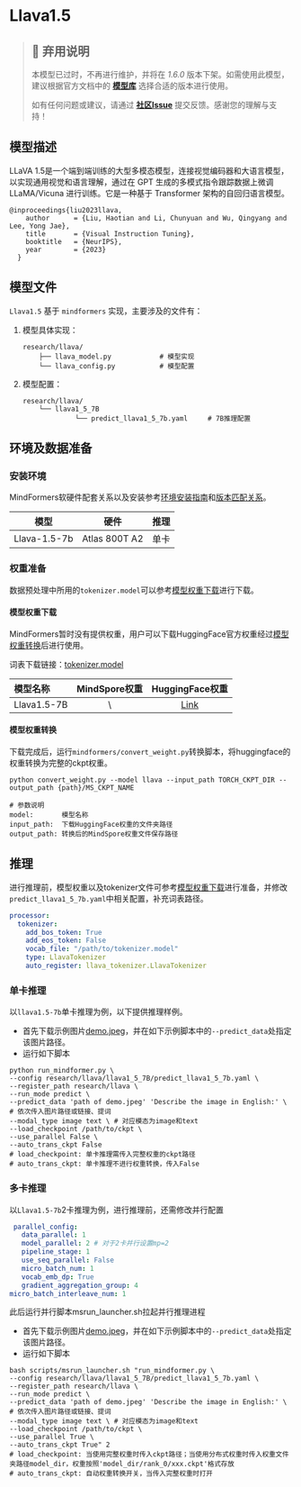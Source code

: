 # Llava1.5

> ## 🚨 弃用说明
>
> 本模型已过时，不再进行维护，并将在 *1.6.0* 版本下架。如需使用此模型，建议根据官方文档中的 **[模型库](https://www.mindspore.cn/mindformers/docs/zh-CN/r1.5.0/start/models.html)** 选择合适的版本进行使用。
>
> 如有任何问题或建议，请通过 **[社区Issue](https://gitee.com/mindspore/mindformers/issues/new)** 提交反馈。感谢您的理解与支持！

## 模型描述

LLaVA 1.5是一个端到端训练的大型多模态模型，连接视觉编码器和大语言模型，以实现通用视觉和语言理解，通过在 GPT 生成的多模式指令跟踪数据上微调 LLaMA/Vicuna 进行训练。它是一种基于 Transformer 架构的自回归语言模型。

```text
@inproceedings{liu2023llava,
    author      = {Liu, Haotian and Li, Chunyuan and Wu, Qingyang and Lee, Yong Jae},
    title       = {Visual Instruction Tuning},
    booktitle   = {NeurIPS},
    year        = {2023}
  }
```

## 模型文件

`Llava1.5` 基于 `mindformers` 实现，主要涉及的文件有：

1. 模型具体实现：

   ```text
   research/llava/
       ├── llava_model.py            # 模型实现
       └── llava_config.py           # 模型配置
   ```

2. 模型配置：

   ```text
   research/llava/
       └── llava1_5_7B
                └── predict_llava1_5_7b.yaml     # 7B推理配置
   ```

## 环境及数据准备

### 安装环境

MindFormers软硬件配套关系以及安装参考[环境安装指南](../../README_CN.md#源码编译安装)和[版本匹配关系](../../README_CN.md#版本匹配关系)。

|     模型     |     硬件      | 推理 |
| :----------: | :-----------: | :--: |
| Llava-1.5-7b | Atlas 800T A2 | 单卡 |

### 权重准备

数据预处理中所用的`tokenizer.model`可以参考[模型权重下载](#模型权重下载)进行下载。

#### 模型权重下载

MindFormers暂时没有提供权重，用户可以下载HuggingFace官方权重经过[模型权重转换](#模型权重转换)后进行使用。

词表下载链接：[tokenizer.model](https://huggingface.co/llava-hf/llava-1.5-7b-hf/blob/main/tokenizer.model)

| 模型名称    | MindSpore权重 |                       HuggingFace权重                        |
| :---------- | :-----------: | :----------------------------------------------------------: |
| Llava1.5-7B |       \       | [Link](https://huggingface.co/llava-hf/llava-1.5-7b-hf/tree/main) |

#### 模型权重转换

下载完成后，运行`mindformers/convert_weight.py`转换脚本，将huggingface的权重转换为完整的ckpt权重。

```shell
python convert_weight.py --model llava --input_path TORCH_CKPT_DIR --output_path {path}/MS_CKPT_NAME

# 参数说明
model:       模型名称
input_path:  下载HuggingFace权重的文件夹路径
output_path: 转换后的MindSpore权重文件保存路径
```

## 推理

进行推理前，模型权重以及tokenizer文件可参考[模型权重下载](#模型权重下载)进行准备，并修改`predict_llava1_5_7b.yaml`中相关配置，补充词表路径。

   ```yaml
   processor:
     tokenizer:
       add_bos_token: True
       add_eos_token: False
       vocab_file: "/path/to/tokenizer.model"
       type: LlavaTokenizer
       auto_register: llava_tokenizer.LlavaTokenizer
   ```

### 单卡推理

以`llava1.5-7b`单卡推理为例，以下提供推理样例。

- 首先下载示例图片[demo.jpeg](https://ascend-repo-modelzoo.obs.cn-east-2.myhuaweicloud.com/MindFormers/qwenvl/demo.jpeg)，并在如下示例脚本中的`--predict_data`处指定该图片路径。
- 运行如下脚本

```shell
python run_mindformer.py \
--config research/llava/llava1_5_7B/predict_llava1_5_7b.yaml \
--register_path research/llava \
--run_mode predict \
--predict_data 'path of demo.jpeg' 'Describe the image in English:' \ # 依次传入图片路径或链接、提词
--modal_type image text \ # 对应模态为image和text
--load_checkpoint /path/to/ckpt \
--use_parallel False \
--auto_trans_ckpt False
# load_checkpoint: 单卡推理需传入完整权重的ckpt路径
# auto_trans_ckpt: 单卡推理不进行权重转换，传入False
```

### 多卡推理

以`Llava1.5-7b`2卡推理为例，进行推理前，还需修改并行配置

   ```yaml
    parallel_config:
      data_parallel: 1
      model_parallel: 2 # 对于2卡并行设置mp=2
      pipeline_stage: 1
      use_seq_parallel: False
      micro_batch_num: 1
      vocab_emb_dp: True
      gradient_aggregation_group: 4
   micro_batch_interleave_num: 1
   ```

此后运行并行脚本msrun_launcher.sh拉起并行推理进程

- 首先下载示例图片[demo.jpeg](https://ascend-repo-modelzoo.obs.cn-east-2.myhuaweicloud.com/MindFormers/qwenvl/demo.jpeg)，并在如下示例脚本中的`--predict_data`处指定该图片路径。
- 运行如下脚本

```shell
bash scripts/msrun_launcher.sh "run_mindformer.py \
--config research/llava/llava1_5_7B/predict_llava1_5_7b.yaml \
--register_path research/llava \
--run_mode predict \
--predict_data 'path of demo.jpeg' 'Describe the image in English:' \ # 依次传入图片路径或链接、提词
--modal_type image text \ # 对应模态为image和text
--load_checkpoint /path/to/ckpt \
--use_parallel True \
--auto_trans_ckpt True" 2
# load_checkpoint: 当使用完整权重时传入ckpt路径；当使用分布式权重时传入权重文件夹路径model_dir，权重按照'model_dir/rank_0/xxx.ckpt'格式存放
# auto_trans_ckpt: 自动权重转换开关，当传入完整权重时打开
```
